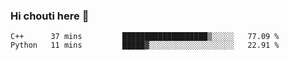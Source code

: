 ### Hi chouti here 👋


<!--START_SECTION:waka-->
```text
C++      37 mins         ███████████████████▒░░░░░   77.09 % 
Python   11 mins         █████▓░░░░░░░░░░░░░░░░░░░   22.91 % 
```
<!--END_SECTION:waka-->

<!--
**l0nl1f3/l0nl1f3** is a ✨ _special_ ✨ repository because its `README.md` (this file) appears on your GitHub profile.

Here are some ideas to get you started:

- 🔭 I’m currently working on ...
- 🌱 I’m currently learning ...
- 👯 I’m looking to collaborate on ...
- 🤔 I’m looking for help with ...
- 💬 Ask me about ...
- 📫 How to reach me: ...
- 😄 Pronouns: ...
- ⚡ Fun fact: ...
-->

